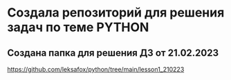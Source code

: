 # Создала репозиторий для решения задач по теме PYTHON

## Создана папка для решения ДЗ от 21.02.2023
https://github.com/leksafox/python/tree/main/lesson1_210223


